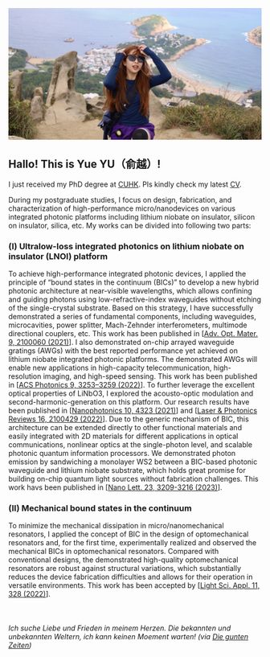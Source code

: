 ![NICE Hiking experience!](Home_hike.jpg) 
## Hallo! This is Yue YU（俞越）! 


I just received my PhD degree at [CUHK](https://opto-ee-cuhk-edu-hk.translate.goog/?_x_tr_sch=http&_x_tr_sl=en&_x_tr_tl=zh-CN&_x_tr_hl=zh-CN&_x_tr_pto=sc). Pls kindly check my latest [CV](/CV_YUYUE.pdf).

During my postgraduate studies, I focus on design, fabrication, and characterization of high-performance micro/nanodevices on various integrated photonic platforms including lithium niobate on insulator, silicon on insulator, silica, etc. My works can be divided into following two parts:

### (Ⅰ) Ultralow-loss integrated photonics on lithium niobate on insulator (LNOI) platform
To achieve high-performance integrated photonic devices, I applied the principle of “bound states in the continuum (BICs)” to develop a new hybrid photonic architecture at near-visible wavelengths, which allows confining and guiding photons using low-refractive-index waveguides without etching of the single-crystal substrate. Based on this strategy, I have successfully demonstrated a series of fundamental components, including waveguides, microcavities, power splitter, Mach-Zehnder interferometers, multimode directional couplers, etc. This work has been published in [[Adv. Opt. Mater. 9, 2100060 (2021)](/AOM2021_YU.pdf)]. I also demonstrated on-chip arrayed waveguide gratings (AWGs) with the best reported performance yet achieved on lithium niobate integrated photonic platforms. The demonstrated AWGs will enable new applications in high-capacity telecommunication, high-resolution imaging, and high-speed sensing. This work has been published in [[ACS Photonics 9, 3253–3259 (2022)](/ACS2022_YU.pdf)]. To further leverage the excellent optical properties of LiNbO3, I explored the acousto-optic modulation and second-harmonic-generation on this platform. Our research results have been published in [[Nanophotonics 10, 4323 (2021)](/Nanop2021_YU.pdf)] and [[Laser & Photonics Reviews 16, 2100429 (2022)](LPR2022_YE.pdf)]. Due to the generic mechanism of BIC, this architecture can be extended directly to other functional materials and easily integrated with 2D materials for different applications in optical communications, nonlinear optics at the single-photon level, and scalable photonic quantum information processors. We demonstrated photon emission by sandwiching a monolayer WS2 between a BIC-based photonic waveguide and lithium niobate substrate, which holds great promise for building on-chip quantum light sources without fabrication challenges. This work havs been published in [[Nano Lett. 23, 3209-3216 (2023)](/NL2023_YU.pdf)].


### (Ⅱ) Mechanical bound states in the continuum
To minimize the mechanical dissipation in micro/nanomechanical resonators, I applied the concept of BIC in the design of optomechanical resonators and, for the first time, experimentally realized and observed the mechanical BICs in optomechanical resonators. Compared with conventional designs, the demonstrated high-quality optomechanical resonators are robust against structural variations, which substantially reduces the device fabrication difficulties and allows for their operation in versatile environments. This work has been accepted by [[Light Sci. Appl. 11, 328 (2022)](/LSA2022_YU.pdf)].

&nbsp;
&nbsp;
&nbsp; 
&nbsp; 
&nbsp; 
&nbsp; 
###### Ich suche Liebe und Frieden in meinem Herzen. Die bekannten und unbekannten Weltern, ich kann keinen Moement warten!  (via [Die gunten Zeiten](https://www.youtube.com/watch?v=Swlxm_msl4k))





